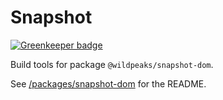 # Snapshot

[![Greenkeeper badge](https://badges.greenkeeper.io/wildpeaks/package-snapshot-dom.svg)](https://greenkeeper.io/)

Build tools for package `@wildpeaks/snapshot-dom`.

See [/packages/snapshot-dom](packages/snapshot-dom) for the README.
